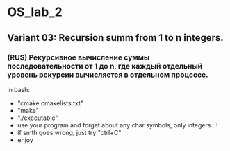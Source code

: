 # OS_lab_2
## Variant 03: Reсursion summ from 1 to n integers.
### (RUS) Рекурсивное вычисление суммы последовательности от 1 до n, где каждый отдельный уровень рекурсии вычисляется в отдельном процессе.
in bash:
- "cmake cmakelists.txt"
- "make"
- "./executable"
- use your program and forget about any char symbols, only integers...!
- if smth goes wrong, just try "ctrl+C"
- enjoy
